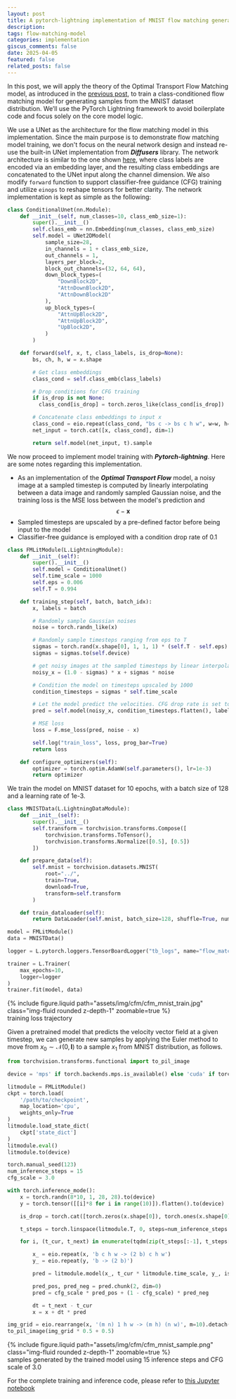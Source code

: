 ```yaml
---
layout: post
title: A pytorch-lightning implementation of MNIST flow matching generative model 
description:
tags: flow-matching-model
categories: implementation
giscus_comments: false
date: 2025-04-05
featured: false
related_posts: false
---
```


<!--- cSpell:ignore mathbb,mathcal,mathbf  --->
In this post, we will apply the theory of the Optimal Transport Flow Matching model, as introduced in the [previous post](../cfm/), to train a class-conditioned flow matching model for generating samples from the MNIST dataset distribution. We’ll use the PyTorch Lightning framework to avoid boilerplate code and focus solely on the core model logic.

We use a UNet as the architecture for the flow matching model in this implementation. Since the main purpose is to demonstrate flow matching model training, we don't focus on the neural network design and instead re-use the built-in UNet implementation from ***Diffusers*** library. The network architecture is similar to the one shown [here](https://huggingface.co/learn/diffusion-course/en/unit2/3), where class labels are encoded via an embedding layer, and the resulting class embeddings are concatenated to the UNet input along the channel dimension. We also modify ```forward``` function to support classifier-free guidance (CFG) training and utilize ```einops``` to reshape tensors for better clarity. The network implementation is kept as simple as the following:

```python
class ConditionalUnet(nn.Module):
    def __init__(self, num_classes=10, class_emb_size=1):
        super().__init__()
        self.class_emb = nn.Embedding(num_classes, class_emb_size)
        self.model = UNet2DModel(
            sample_size=28,
            in_channels = 1 + class_emb_size,
            out_channels = 1,
            layers_per_block=2,
            block_out_channels=(32, 64, 64),
            down_block_types=(
                "DownBlock2D",
                "AttnDownBlock2D",
                "AttnDownBlock2D"
            ),
            up_block_types=(
                "AttnUpBlock2D",
                "AttnUpBlock2D",
                "UpBlock2D",
            )
        )

    def forward(self, x, t, class_labels, is_drop=None):
        bs, ch, h, w = x.shape

        # Get class embeddings
        class_cond = self.class_emb(class_labels)

        # Drop conditions for CFG training
        if is_drop is not None:
          class_cond[is_drop] = torch.zeros_like(class_cond[is_drop])

        # Concatenate class embeddings to input x
        class_cond = eio.repeat(class_cond, "bs c -> bs c h w", w=w, h=h)
        net_input = torch.cat([x, class_cond], dim=1)

        return self.model(net_input, t).sample
```

We now proceed to implement model training with ***Pytorch-lightning***. Here are some notes regarding this implementation.
- As an implementation of the ***Optimal Transport Flow*** model, a noisy image at a sampled timestep is computed by linearly interpolating between a data image and randomly sampled Gaussian noise, and the training loss is the MSE loss between the model's prediction and $$\epsilon - \mathbf{x}$$
- Sampled timesteps are upscaled by a pre-defined factor before being input to the model
- Classifier-free guidance is employed with a condition drop rate of 0.1

```python
class FMLitModule(L.LightningModule):
    def __init__(self):
        super().__init__()
        self.model = ConditionalUnet()
        self.time_scale = 1000
        self.eps = 0.006
        self.T = 0.994

    def training_step(self, batch, batch_idx):
        x, labels = batch

        # Randomly sample Gaussian noises
        noise = torch.randn_like(x)

        # Randomly sample timesteps ranging from eps to T
        sigmas = torch.rand(x.shape[0], 1, 1, 1) * (self.T - self.eps) + self.eps
        sigmas = sigmas.to(self.device)

        # get noisy images at the sampled timesteps by linear interpolation
        noisy_x = (1.0 - sigmas) * x + sigmas * noise

        # Condition the model on timesteps upscaled by 1000
        condition_timesteps = sigmas * self.time_scale

        # Let the model predict the velocities. CFG drop rate is set to be 0.1
        pred = self.model(noisy_x, condition_timesteps.flatten(), labels, is_drop=torch.rand(x.shape[0]) <= 0.1)

        # MSE loss
        loss = F.mse_loss(pred, noise - x)

        self.log("train_loss", loss, prog_bar=True)
        return loss

    def configure_optimizers(self):
        optimizer = torch.optim.AdamW(self.parameters(), lr=1e-3)
        return optimizer
```

We train the model on MNIST dataset for 10 epochs, with a batch size of 128 and a learning rate of 1e-3.

```python
class MNISTData(L.LightningDataModule):
    def __init__(self):
        super().__init__()
        self.transform = torchvision.transforms.Compose([
            torchvision.transforms.ToTensor(),
            torchvision.transforms.Normalize([0.5], [0.5])
        ])

    def prepare_data(self):
        self.mnist = torchvision.datasets.MNIST(
            root="../",
            train=True,
            download=True,
            transform=self.transform
        )

    def train_dataloader(self):
        return DataLoader(self.mnist, batch_size=128, shuffle=True, num_workers=2)

model = FMLitModule()
data = MNISTData()

logger = L.pytorch.loggers.TensorBoardLogger("tb_logs", name="flow_matching_model")

trainer = L.Trainer(
    max_epochs=10,
    logger=logger
)
trainer.fit(model, data)
```

<div class="row">
  <div class="mx-auto col-sm-6 mt-3 mt-md-0">
      {% include figure.liquid path="assets/img/cfm/cfm_mnist_train.jpg" class="img-fluid rounded z-depth-1" zoomable=true %}
  </div>
</div>
<div class="caption">
  training loss trajectory
</div>

Given a pretrained model that predicts the velocity vector field at a given timestep, we can generate new samples by applying the Euler method to move from $x_0\sim \mathcal{N}(0,\mathbf{I})$ to a sample $x_1$ from MNIST distribution, as follows.

```python
from torchvision.transforms.functional import to_pil_image

device = 'mps' if torch.backends.mps.is_available() else 'cuda' if torch.cuda.is_available() else 'cpu'

litmodule = FMLitModule()
ckpt = torch.load(
    '/path/to/checkpoint',
    map_location='cpu',
    weights_only=True
)
litmodule.load_state_dict(
    ckpt['state_dict']
)
litmodule.eval()
litmodule.to(device)

torch.manual_seed(123)
num_inference_steps = 15
cfg_scale = 3.0

with torch.inference_mode():
    x = torch.randn(8*10, 1, 28, 28).to(device)
    y = torch.tensor([[i]*8 for i in range(10)]).flatten().to(device)

    is_drop = torch.cat([torch.zeros(x.shape[0]), torch.ones(x.shape[0])]).bool().to(device)

    t_steps = torch.linspace(litmodule.T, 0, steps=num_inference_steps + 1, device=device)

    for i, (t_cur, t_next) in enumerate(tqdm(zip(t_steps[:-1], t_steps[1:]))):

        x_ = eio.repeat(x, 'b c h w -> (2 b) c h w')
        y_ = eio.repeat(y, 'b -> (2 b)')

        pred = litmodule.model(x_, t_cur * litmodule.time_scale, y_, is_drop)

        pred_pos, pred_neg = pred.chunk(2, dim=0)
        pred = cfg_scale * pred_pos + (1 - cfg_scale) * pred_neg

        dt = t_next - t_cur
        x = x + dt * pred

img_grid = eio.rearrange(x, '(m n) 1 h w -> (m h) (n w)', m=10).detach().cpu().clip(-1, 1)
to_pil_image(img_grid * 0.5 + 0.5)
```

<div class="row">
  <div class="mx-auto col-sm-6 mt-3 mt-md-0">
      {% include figure.liquid path="assets/img/cfm/cfm_mnist_sample.png" class="img-fluid rounded z-depth-1" zoomable=true %}
  </div>
</div>
<div class="caption">
  samples generated by the trained model using 15 inference steps and CFG scale of 3.0
</div>

For the complete training and inference code, please refer to [this Jupyter notebook](https://colab.research.google.com/drive/1ieHUpYbizrBWP4ilUf11d5wcWBdoCufi?usp=sharing)